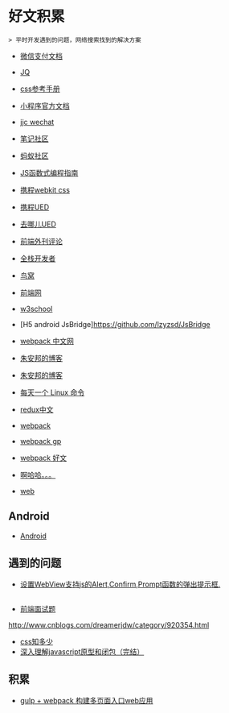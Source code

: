 # 好文积累


```
> 平时开发遇到的问题，网络搜索找到的解决方案
```

- [微信支付文档](https://pay.weixin.qq.com/wiki/doc/api/jsapi.php?chapter=7_7&index=6)


- [JQ](http://hemin.cn/jq/)

- [css参考手册](http://css.doyoe.com/)

- [小程序官方文档](https://mp.weixin.qq.com/debug/wxadoc/dev/)
- [jjc wechat](https://github.com/justjavac/awesome-wechat-weapp)


- [笔记社区](http://www.bijishequ.com/)
- [蚂蚁社区](http://edu.zzfriend.com/)
- [JS函数式编程指南](https://llh911001.gitbooks.io/mostly-adequate-guide-chinese/content/)
- [携程webkit css](http://ued.ctrip.com/webkitcss/index.html)
- [携程UED](http://ued.ctrip.com/blog/)
- [去哪儿UED](http://ued.qunar.com/)
- [前端外刊评论](http://qianduan.guru/)
- [全栈开发者](http://www.admin10000.com/)
- [鸟窝](http://colobu.com/)
- [前端网](http://www.qdfuns.com/)

- [w3school](http://www.w3school.com.cn/index.html)
- [H5 android JsBridge]https://github.com/lzyzsd/JsBridge

- [webpack 中文网](https://doc.webpack-china.org/)

- [朱安邦的博客](http://taobao.fm/)
- [朱安邦的博客](https://zhubangbang.com/)
- [每天一个 Linux 命令](https://mp.weixin.qq.com/s?__biz=MzAxODI5ODMwOA==&mid=519056788&idx=1&sn=93acb101e28f201c71babb80cd58b060&chksm=00dce93f37ab6029097237d10f30c36096c164a0dc7ec7f3475bdeffb158e7fbc9e5bb79925e&mpshare=1&scene=23&srcid=042244sA7OIIPXV2U6V4Im5z#rd)

- [redux中文](http://cn.redux.js.org/)

- [webpack](http://uprogrammer.cn/webpack-handbook/)
- [webpack gp](http://www.css88.com/doc/webpack2/)
- [webpack 好文](https://github.com/webpack-china/awesome-webpack-cn)

- [啊哈哈。。。](http://www.365mini.com/page/javascript-tostring.htm)
- [web](http://www.css88.com/)

## Android
- [Android](https://github.com/GcsSloop/AndroidNote)



## 遇到的问题

- [设置WebView支持js的Alert,Confirm,Prompt函数的弹出提示框.](http://blog.csdn.net/mchenys/article/details/49930739)



## 

- [前端面试题](https://github.com/markyun/My-blog/tree/master/Front-end-Developer-Questions/Questions-and-Answers)

http://www.cnblogs.com/dreamerjdw/category/920354.html
- [css知多少](http://www.cnblogs.com/wangfupeng1988/p/4325007.html)
- [深入理解javascript原型和闭包（完结）](http://www.cnblogs.com/wangfupeng1988/p/3977924.html)

## 积累

- [gulp + webpack 构建多页面入口web应用](http://www.imooc.com/article/13872)
